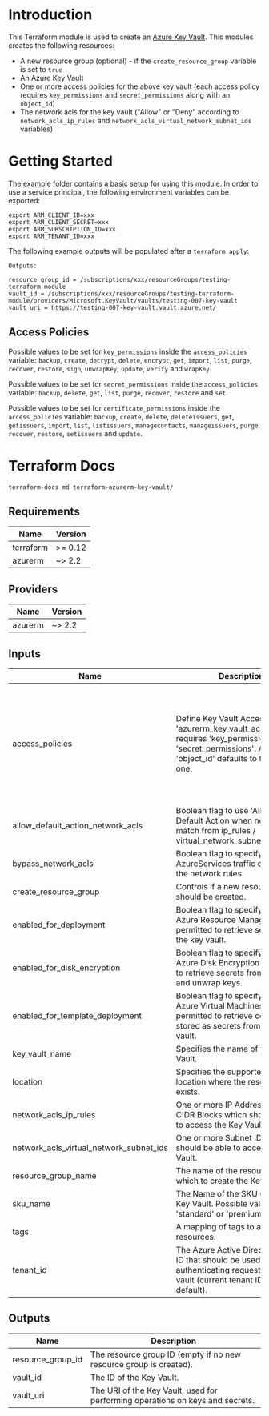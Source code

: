 # Introduction 

This Terraform module is used to create an [Azure Key Vault](https://azure.microsoft.com/en-us/services/key-vault/). This modules creates the following resources:

- A new resource group (optional) - if the `create_resource_group` variable is set to `true`
- An Azure Key Vault
- One or more access policies for the above key vault (each access policy requires `key_permissions` and `secret_permissions` along with an `object_id`)
- The network acls for the key vault ("Allow" or "Deny" according to `network_acls_ip_rules` and `network_acls_virtual_network_subnet_ids` variables) 

# Getting Started

The [example](./example) folder contains a basic setup for using this module. In order to use a service principal, the following environment variables can be exported: 

```
export ARM_CLIENT_ID=xxx
export ARM_CLIENT_SECRET=xxx
export ARM_SUBSCRIPTION_ID=xxx
export ARM_TENANT_ID=xxx
```

The following example outputs will be populated after a `terraform apply`:
 
```
Outputs:

resource_group_id = /subscriptions/xxx/resourceGroups/testing-terraform-module
vault_id = /subscriptions/xxx/resourceGroups/testing-terraform-module/providers/Microsoft.KeyVault/vaults/testing-007-key-vault
vault_uri = https://testing-007-key-vault.vault.azure.net/
```

## Access Policies

Possible values to be set for `key_permissions` inside the `access_policies` variable: `backup`, `create`, `decrypt`, `delete`, `encrypt`, `get`, `import`, `list`, `purge`, `recover`, `restore`, `sign`, `unwrapKey`, `update`, `verify` and `wrapKey`.

Possible values to be set for `secret_permissions` inside the `access_policies` variable: `backup`, `delete`, `get`, `list`, `purge`, `recover`, `restore` and `set`.

Possible values to be set for `certificate_permissions` inside the `access_policies` variable:  `backup`, `create`, `delete`, `deleteissuers`, `get`, `getissuers`, `import`, `list`, `listissuers`, `managecontacts`, `manageissuers`, `purge`, `recover`, `restore`, `setissuers` and `update`.

# Terraform Docs

`terraform-docs md terraform-azurerm-key-vault/`

## Requirements

| Name | Version |
|------|---------|
| terraform | >= 0.12 |
| azurerm | ~> 2.2 |

## Providers

| Name | Version |
|------|---------|
| azurerm | ~> 2.2 |

## Inputs

| Name | Description | Type | Default | Required |
|------|-------------|------|---------|:--------:|
| access\_policies | Define Key Vault Access Policies. 'azurerm\_key\_vault\_access\_policy' requires 'key\_permissions' and 'secret\_permissions'. An empty 'object\_id' defaults to the current one. | <pre>list(object({<br>    object_id               = string<br>    key_permissions         = list(string)<br>    secret_permissions      = list(string)<br>    certificate_permissions = list(string)<br>  }))</pre> | <pre>[<br>  {<br>    "certificate_permissions": [],<br>    "key_permissions": [<br>      "get"<br>    ],<br>    "object_id": "",<br>    "secret_permissions": [<br>      "get"<br>    ]<br>  }<br>]</pre> | no |
| allow\_default\_action\_network\_acls | Boolean flag to use 'Allow' as the Default Action when no rules match from ip\_rules / virtual\_network\_subnet\_ids. | `bool` | `false` | no |
| bypass\_network\_acls | Boolean flag to specify if AzureServices traffic can bypass the network rules. | `bool` | `false` | no |
| create\_resource\_group | Controls if a new resource group should be created. | `bool` | `true` | no |
| enabled\_for\_deployment | Boolean flag to specify whether Azure Resource Manager is permitted to retrieve secrets from the key vault. | `bool` | `false` | no |
| enabled\_for\_disk\_encryption | Boolean flag to specify whether Azure Disk Encryption is permitted to retrieve secrets from the vault and unwrap keys. | `bool` | `false` | no |
| enabled\_for\_template\_deployment | Boolean flag to specify whether Azure Virtual Machines are permitted to retrieve certificates stored as secrets from the key vault. | `bool` | `false` | no |
| key\_vault\_name | Specifies the name of the Key Vault. | `string` | n/a | yes |
| location | Specifies the supported Azure location where the resource exists. | `string` | `"West Europe"` | no |
| network\_acls\_ip\_rules | One or more IP Addresses, or CIDR Blocks which should be able to access the Key Vault. | `list(string)` | `[]` | no |
| network\_acls\_virtual\_network\_subnet\_ids | One or more Subnet ID's which should be able to access this Key Vault. | `list(string)` | `[]` | no |
| resource\_group\_name | The name of the resource group in which to create the Key Vault. | `string` | n/a | yes |
| sku\_name | The Name of the SKU used for this Key Vault. Possible values: 'standard' or 'premium'. | `string` | `"standard"` | no |
| tags | A mapping of tags to assign to all resources. | `map(string)` | `{}` | no |
| tenant\_id | The Azure Active Directory tenant ID that should be used for authenticating requests to the key vault (current tenant ID by default). | `string` | `""` | no |

## Outputs

| Name | Description |
|------|-------------|
| resource\_group\_id | The resource group ID (empty if no new resource group is created). |
| vault\_id | The ID of the Key Vault. |
| vault\_uri | The URI of the Key Vault, used for performing operations on keys and secrets. |
